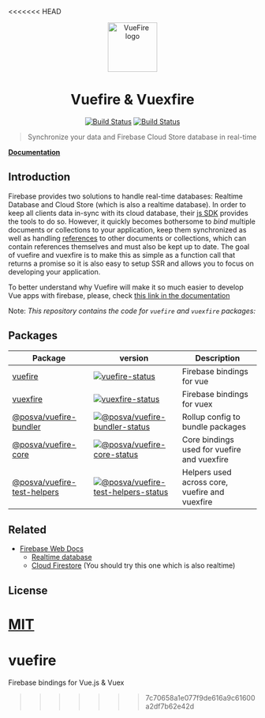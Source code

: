 <<<<<<< HEAD
<p align="center"><a href="https://vuefire.vuejs.org" target="_blank" rel="noopener noreferrer"><img width="100" src="https://vuefire.vuejs.org/vuefire-logo.svg" alt="VueFire logo"></a></p>

<h1 align="center">Vuefire & Vuexfire</h1>
<p align="center">
  <a href="https://circleci.com/gh/vuejs/vuefire"><img src="https://badgen.net/circleci/github/vuejs/vuefire" alt="Build Status"></a>
  <a href="https://codecov.io/github/vuejs/vuefire"><img src="https://badgen.net/codecov/c/github/vuejs/vuefire" alt="Build Status"></a>
</p>

> Synchronize your data and Firebase Cloud Store database in real-time

[**Documentation**](https://vuefire.vuejs.org)

## Introduction

Firebase provides two solutions to handle real-time databases: Realtime Database
and Cloud Store (which is also a realtime database). In order to keep all
clients data in-sync with its cloud database, their [js
SDK](https://firebase.google.com/docs/firestore/quickstart) provides the tools
to do so. However, it quickly becomes bothersome to _bind_ multiple documents or
collections to your application, keep them synchronized as well as handling
[references](https://firebase.google.com/docs/firestore/manage-data/data-types)
to other documents or collections, which can contain references themselves and
must also be kept up to date. The goal of vuefire and vuexfire is to make this
as simple as a function call that returns a promise so it is also easy to setup
SSR and allows you to focus on developing your application.

To better understand why Vuefire will make it so much easier to develop Vue apps
with firebase, please, check [this link in the
documentation](https://vuefire.vuejs.org/vuefire/#why)

Note: _This repository contains the code for `vuefire` and `vuexfire` packages:_

## Packages

| Package                        | version                                                                       | Description                                    |
| ------------------------------ | ----------------------------------------------------------------------------- | ---------------------------------------------- |
| [vuefire]                      | [![vuefire-status]][vuefire-package]                                          | Firebase bindings for vue                      |
| [vuexfire]                     | [![vuexfire-status]][vuexfire-package]                                        | Firebase bindings for vuex                     |
| [\@posva/vuefire-bundler]      | [![@posva/vuefire-bundler-status]][\@posva/vuefire-bundler-package]           | Rollup config to bundle packages               |
| [\@posva/vuefire-core]         | [![@posva/vuefire-core-status]][\@posva/vuefire-core-package]                 | Core bindings used for vuefire and vuexfire    |
| [\@posva/vuefire-test-helpers] | [![@posva/vuefire-test-helpers-status]][\@posva/vuefire-test-helpers-package] | Helpers used across core, vuefire and vuexfire |

[vuefire]: packages/vuefire
[vuexfire]: packages/vuexfire
[\@posva/vuefire-bundler]: packages/@posva/vuefire-bundler
[\@posva/vuefire-core]: packages/@posva/vuefire-core
[\@posva/vuefire-test-helpers]: packages/@posva/vuefire-test-helpers
[vuefire-status]: https://badgen.net/npm/v/vuefire
[vuexfire-status]: https://badgen.net/npm/v/vuexfire
[@posva/vuefire-bundler-status]: https://badgen.net/npm/v/@posva/vuefire-bundler
[@posva/vuefire-core-status]: https://badgen.net/npm/v/@posva/vuefire-core
[@posva/vuefire-test-helpers-status]: https://badgen.net/npm/v/@posva/vuefire-test-helpers
[vuefire-package]: https://npmjs.com/package/vuefire
[vuexfire-package]: https://npmjs.com/package/vuexfire
[\@posva/vuefire-bundler-package]: https://npmjs.com/package/@posva/vuefire-bundler
[\@posva/vuefire-core-package]: https://npmjs.com/package/@posva/vuefire-core
[\@posva/vuefire-test-helpers-package]: https://npmjs.com/package/@posva/vuefire-test-helpers

## Related

- [Firebase Web Docs](https://firebase.google.com/docs/web/setup)
  - [Realtime database](https://firebase.google.com/docs/database/)
  - [Cloud Firestore](https://firebase.google.com/docs/firestore/) (You should try this one which is also realtime)

## License

[MIT](http://opensource.org/licenses/MIT)
=======
# vuefire
Firebase bindings for Vue.js &amp; Vuex
>>>>>>> 7c70658a1e077f9de616a9c61600a2df7b62e42d
